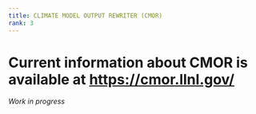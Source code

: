 ```yaml
---
title: CLIMATE MODEL OUTPUT REWRITER (CMOR) 
rank: 3
---
```

# Current information about CMOR is available at https://cmor.llnl.gov/ 

*Work in progress*
